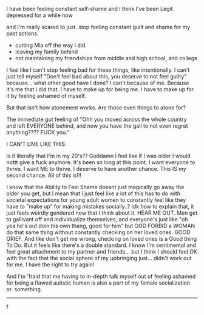 I have been feeling constant self-shame
and I think I've been Legit depressed for a while now

and I'm really scared to just. stop feeling constant guilt and shame for my past actions.
- cutting Mia off the way I did.
- leaving my family behind
- not maintaining my friendships from middle and high school, and college

I feel like I can't stop feeling bad for these things, like intentionally. I can't just tell myself "Don't feel bad about this, you deserve to not feel guilty" because... what other good have I done? I can't because of me. Because it's me that I did that. I have to make up for being me. I have to make up for it by feeling ashamed of myself.

But that isn't how atonement works. Are those even things to atone for?

The immediate gut feeling of "Ohh you moved across the whole country and left EVERYONE behind, and now you have the gall to not even regret anything???? FUCK you."

I CAN'T LIVE LIKE THIS. 

Is it literally that I'm in my 20's?? Goddamn I feel like if I was older I would nottt give a fuck anymore. It's been so long at this point. I want everyone to thrive. I want ME to thrive. I deserve to have another chance. This IS my second chance. All of this is!!!

I know that the Ability to Feel Shame doesnt just magically go away the older you get, but I mean that I just feel like a lot of this has to do with societal expectations for young adult women to constantly feel like they have to "make up" for making mistakes socially..? Idk how to explain that, it just feels weirdly gendered now that I think about it. HEAR ME OUT. Men get to gallivant off and individualize themselves, and everyone's just like "oh yea he's out doin his own thang, good for him" but GOD FORBID a WOMAN do that same thing without constantly checking on her loved ones. GOOD GRIEF. And like don't get me wrong, checking on loved ones is a Good thing To Do. But it feels like there's a double standard. I know I'm sentimental and feel great attachment to my partner and friends... but I think I should feel OK with the fact that the social sphere of my upbringing just... didn't work out for me. I have the right to try again!

And i'm 'fraid that me having to in-depth talk myself out of feeling ashamed for being a flawed autistic human is also a part of my female socialization or. something.

---

f